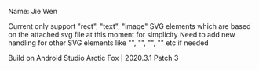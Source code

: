 Name: Jie Wen

Current only support "rect", "text", "image" SVG elements which are based on the attached svg file at this moment for simplicity
Need to add new handling for other SVG elements like "<polygon>", "<line>", "<circle>", "<path>" etc if needed

Build on Android Studio Arctic Fox | 2020.3.1 Patch 3